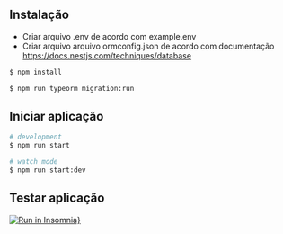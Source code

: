 ## Instalação

- Criar arquivo .env de acordo com example.env
- Criar arquivo arquivo ormconfig.json de acordo com documentação https://docs.nestjs.com/techniques/database

```bash
$ npm install
```

```bash
$ npm run typeorm migration:run
```

## Iniciar aplicação

```bash
# development
$ npm run start

# watch mode
$ npm run start:dev
```

## Testar aplicação

[![Run in Insomnia}](https://insomnia.rest/images/run.svg)](https://insomnia.rest/run/?label=api_invetory&uri=https%3A%2F%2Fraw.githubusercontent.com%2FdrapalskiMario%2Fapi_inventory%2Fmain%2FInsomnia_2021-09-27.json)

